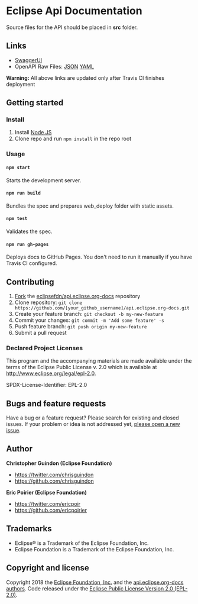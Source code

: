 # Eclipse Api Documentation
Source files for the API should be placed in __src__ folder.

## Links

- [SwaggerUI](https://eclipsefdn.github.io/api.eclipse.org-docs/swagger-ui/)
- OpenAPI Raw Files: [JSON](https://eclipsefdn.github.io/api.eclipse.org-docs/openapi.json) [YAML](https://eclipsefdn.github.io/api.eclipse.org-docs/openapi.yaml)

**Warning:** All above links are updated only after Travis CI finishes deployment

## Getting started
### Install

1. Install [Node JS](https://nodejs.org/)
2. Clone repo and run `npm install` in the repo root

### Usage

#### `npm start`
Starts the development server.

#### `npm run build`
Bundles the spec and prepares web_deploy folder with static assets.

#### `npm test`
Validates the spec.

#### `npm run gh-pages`
Deploys docs to GitHub Pages. You don't need to run it manually if you have Travis CI configured.

## Contributing

1. [Fork](https://help.github.com/articles/fork-a-repo/) the [eclipsefdn/api.eclipse.org-docs](https://github.com/eclipsefdn/api.eclipse.org-docs) repository
2. Clone repository: `git clone https://github.com/[your_github_username]/api.eclipse.org-docs.git`
3. Create your feature branch: `git checkout -b my-new-feature`
4. Commit your changes: `git commit -m 'Add some feature' -s`
5. Push feature branch: `git push origin my-new-feature`
6. Submit a pull request

### Declared Project Licenses

This program and the accompanying materials are made available under the terms
of the Eclipse Public License v. 2.0 which is available at
http://www.eclipse.org/legal/epl-2.0.

SPDX-License-Identifier: EPL-2.0

## Bugs and feature requests

Have a bug or a feature request? Please search for existing and closed issues. If your problem or idea is not addressed yet, [please open a new issue](https://github.com/eclipsefdn/api.eclipse.org-docs/issues/new).

## Author

**Christopher Guindon (Eclipse Foundation)**

- <https://twitter.com/chrisguindon>
- <https://github.com/chrisguindon>

**Eric Poirier (Eclipse Foundation)**

- <https://twitter.com/ericpoir>
- <https://github.com/ericpoirier>

## Trademarks

* Eclipse® is a Trademark of the Eclipse Foundation, Inc.
* Eclipse Foundation is a Trademark of the Eclipse Foundation, Inc.

## Copyright and license

Copyright 2018 the [Eclipse Foundation, Inc.](https://www.eclipse.org) and the [api.eclipse.org-docs authors](https://github.com/eclipsefdn/api.eclipse.org-docs/graphs/contributors). Code released under the [Eclipse Public License Version 2.0 (EPL-2.0)](https://github.com/eclipsefdn/api.eclipse.org-docs/LICENSE).